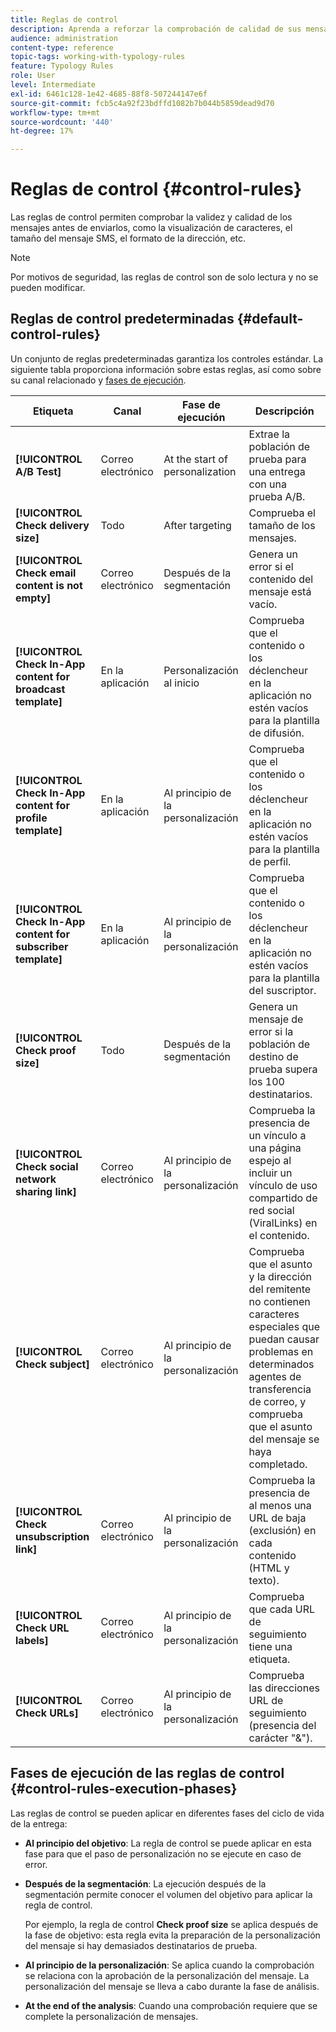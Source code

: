 ```yaml
---
title: Reglas de control
description: Aprenda a reforzar la comprobación de calidad de sus mensajes con reglas de control.
audience: administration
content-type: reference
topic-tags: working-with-typology-rules
feature: Typology Rules
role: User
level: Intermediate
exl-id: 6461c128-1e42-4685-88f8-507244147e6f
source-git-commit: fcb5c4a92f23bdffd1082b7b044b5859dead9d70
workflow-type: tm+mt
source-wordcount: '440'
ht-degree: 17%

---
```


# Reglas de control {#control-rules}

Las reglas de control permiten comprobar la validez y calidad de los mensajes antes de enviarlos, como la visualización de caracteres, el tamaño del mensaje SMS, el formato de la dirección, etc.

>[!NOTE]
>
>Por motivos de seguridad, las reglas de control son de solo lectura y no se pueden modificar.

## Reglas de control predeterminadas {#default-control-rules}

Un conjunto de reglas predeterminadas garantiza los controles estándar. La siguiente tabla proporciona información sobre estas reglas, así como sobre su canal relacionado y [fases de ejecución](#control-rules-execution-phases).

| Etiqueta | Canal | Fase de ejecución | Descripción |
|---------|----------|---------|---------|
| **[!UICONTROL A/B Test]** | Correo electrónico | At the start of personalization | Extrae la población de prueba para una entrega con una prueba A/B. |
| **[!UICONTROL Check delivery size]** | Todo | After targeting | Comprueba el tamaño de los mensajes. |
| **[!UICONTROL Check email content is not empty]** | Correo electrónico | Después de la segmentación | Genera un error si el contenido del mensaje está vacío. |
| **[!UICONTROL Check In-App content for broadcast template]** | En la aplicación | Personalización al inicio | Comprueba que el contenido o los déclencheur en la aplicación no estén vacíos para la plantilla de difusión. |
| **[!UICONTROL Check In-App content for profile template]** | En la aplicación | Al principio de la personalización | Comprueba que el contenido o los déclencheur en la aplicación no estén vacíos para la plantilla de perfil. |
| **[!UICONTROL Check In-App content for subscriber template]** | En la aplicación | Al principio de la personalización | Comprueba que el contenido o los déclencheur en la aplicación no estén vacíos para la plantilla del suscriptor. |
| **[!UICONTROL Check proof size]** | Todo | Después de la segmentación | Genera un mensaje de error si la población de destino de prueba supera los 100 destinatarios. |
| **[!UICONTROL Check social network sharing link]** | Correo electrónico | Al principio de la personalización | Comprueba la presencia de un vínculo a una página espejo al incluir un vínculo de uso compartido de red social (ViralLinks) en el contenido. |
| **[!UICONTROL Check subject]** | Correo electrónico | Al principio de la personalización | Comprueba que el asunto y la dirección del remitente no contienen caracteres especiales que puedan causar problemas en determinados agentes de transferencia de correo, y comprueba que el asunto del mensaje se haya completado. |
| **[!UICONTROL Check unsubscription link]** | Correo electrónico | Al principio de la personalización | Comprueba la presencia de al menos una URL de baja (exclusión) en cada contenido (HTML y texto). |
| **[!UICONTROL Check URL labels]** | Correo electrónico | Al principio de la personalización | Comprueba que cada URL de seguimiento tiene una etiqueta. |
| **[!UICONTROL Check URLs]** | Correo electrónico | Al principio de la personalización | Comprueba las direcciones URL de seguimiento (presencia del carácter &quot;&amp;&quot;). |

## Fases de ejecución de las reglas de control {#control-rules-execution-phases}

Las reglas de control se pueden aplicar en diferentes fases del ciclo de vida de la entrega:

* **Al principio del objetivo**: La regla de control se puede aplicar en esta fase para que el paso de personalización no se ejecute en caso de error.

* **Después de la segmentación**: La ejecución después de la segmentación permite conocer el volumen del objetivo para aplicar la regla de control.

   Por ejemplo, la regla de control **Check proof size** se aplica después de la fase de objetivo: esta regla evita la preparación de la personalización del mensaje si hay demasiados destinatarios de prueba.

* **Al principio de la personalización**: Se aplica cuando la comprobación se relaciona con la aprobación de la personalización del mensaje. La personalización del mensaje se lleva a cabo durante la fase de análisis.

* **At the end of the analysis**: Cuando una comprobación requiere que se complete la personalización de mensajes.
